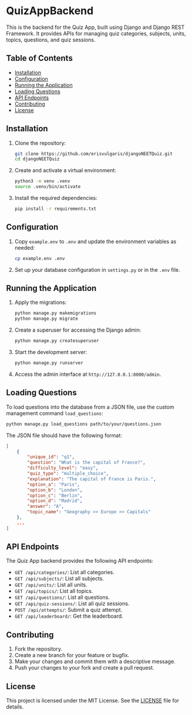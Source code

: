 
# QuizAppBackend

This is the backend for the Quiz App, built using Django and Django REST Framework. It provides APIs for managing quiz categories, subjects, units, topics, questions, and quiz sessions.

## Table of Contents

- [Installation](#installation)
- [Configuration](#configuration)
- [Running the Application](#running-the-application)
- [Loading Questions](#loading-questions)
- [API Endpoints](#api-endpoints)
- [Contributing](#contributing)
- [License](#license)

## Installation

1. Clone the repository:

    ```bash
    git clone https://github.com/erisvulgaris/djangoNEETQuiz.git
    cd djangoNEETQuiz
    ```

2. Create and activate a virtual environment:

    ```bash
    python3 -m venv .venv
    source .venv/bin/activate
    ```

3. Install the required dependencies:

    ```bash
    pip install -r requirements.txt
    ```

## Configuration

1. Copy `example.env` to `.env` and update the environment variables as needed:

    ```bash
    cp example.env .env
    ```

2. Set up your database configuration in `settings.py` or in the `.env` file.

## Running the Application

1. Apply the migrations:

    ```bash
    python manage.py makemigrations
    python manage.py migrate
    ```

2. Create a superuser for accessing the Django admin:

    ```bash
    python manage.py createsuperuser
    ```

3. Start the development server:

    ```bash
    python manage.py runserver
    ```

4. Access the admin interface at `http://127.0.0.1:8000/admin`.

## Loading Questions

To load questions into the database from a JSON file, use the custom management command `load_questions`:

```bash
python manage.py load_questions path/to/your/questions.json
```

The JSON file should have the following format:

```json
[
    {
        "unique_id": "q1",
        "question": "What is the capital of France?",
        "difficulty_level": "easy",
        "quiz_type": "multiple_choice",
        "explanation": "The capital of France is Paris.",
        "option_a": "Paris",
        "option_b": "London",
        "option_c": "Berlin",
        "option_d": "Madrid",
        "answer": "A",
        "topic_name": "Geography >> Europe >> Capitals"
    },
    ...
]
```

## API Endpoints

The Quiz App backend provides the following API endpoints:

- `GET /api/categories/`: List all categories.
- `GET /api/subjects/`: List all subjects.
- `GET /api/units/`: List all units.
- `GET /api/topics/`: List all topics.
- `GET /api/questions/`: List all questions.
- `GET /api/quiz-sessions/`: List all quiz sessions.
- `POST /api/attempts/`: Submit a quiz attempt.
- `GET /api/leaderboard/`: Get the leaderboard.

## Contributing

1. Fork the repository.
2. Create a new branch for your feature or bugfix.
3. Make your changes and commit them with a descriptive message.
4. Push your changes to your fork and create a pull request.

## License

This project is licensed under the MIT License. See the [LICENSE](LICENSE) file for details.

